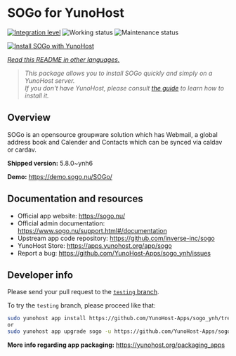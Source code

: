 <!--
N.B.: This README was automatically generated by <https://github.com/YunoHost/apps/tree/master/tools/readme_generator>
It shall NOT be edited by hand.
-->

# SOGo for YunoHost

[![Integration level](https://apps.yunohost.org/badge/integration/sogo)](https://ci-apps.yunohost.org/ci/apps/sogo/)
![Working status](https://apps.yunohost.org/badge/state/sogo)
![Maintenance status](https://apps.yunohost.org/badge/maintained/sogo)

[![Install SOGo with YunoHost](https://install-app.yunohost.org/install-with-yunohost.svg)](https://install-app.yunohost.org/?app=sogo)

*[Read this README in other languages.](./ALL_README.md)*

> *This package allows you to install SOGo quickly and simply on a YunoHost server.*  
> *If you don't have YunoHost, please consult [the guide](https://yunohost.org/install) to learn how to install it.*

## Overview

SOGo is an opensource groupware solution which has Webmail, a global address book and Calender and Contacts which can be synced via caldav or cardav.


**Shipped version:** 5.8.0~ynh6

**Demo:** <https://demo.sogo.nu/SOGo/>
## Documentation and resources

- Official app website: <https://sogo.nu/>
- Official admin documentation: <https://www.sogo.nu/support.html#/documentation>
- Upstream app code repository: <https://github.com/inverse-inc/sogo>
- YunoHost Store: <https://apps.yunohost.org/app/sogo>
- Report a bug: <https://github.com/YunoHost-Apps/sogo_ynh/issues>

## Developer info

Please send your pull request to the [`testing` branch](https://github.com/YunoHost-Apps/sogo_ynh/tree/testing).

To try the `testing` branch, please proceed like that:

```bash
sudo yunohost app install https://github.com/YunoHost-Apps/sogo_ynh/tree/testing --debug
or
sudo yunohost app upgrade sogo -u https://github.com/YunoHost-Apps/sogo_ynh/tree/testing --debug
```

**More info regarding app packaging:** <https://yunohost.org/packaging_apps>
